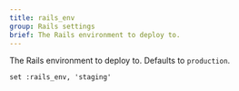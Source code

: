 ```yaml
---
title: rails_env
group: Rails settings
brief: The Rails environment to deploy to.
---
```


The Rails environment to deploy to. Defaults to `production`.

    set :rails_env, 'staging'
